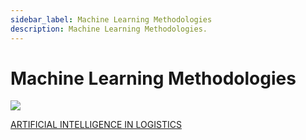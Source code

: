 ```yaml
---
sidebar_label: Machine Learning Methodologies
description: Machine Learning Methodologies.
---
```


# Machine Learning Methodologies

![](https://i.imgur.com/jKbxknB.jpg)

[ARTIFICIAL INTELLIGENCE IN LOGISTICS](http://www.globalhha.com/doclib/data/upload/doc_con/5e50c53c5bf67.pdf)
